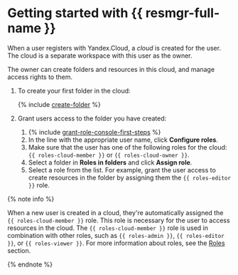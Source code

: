 # Getting started with {{ resmgr-full-name }}

When a user registers with Yandex.Cloud, a _cloud_ is created for the user. The cloud is a separate workspace with this user as the owner.

The owner can create folders and resources in this cloud, and manage access rights to them.

1. To create your first folder in the cloud:

    {% include [create-folder](../_includes/create-folder.md) %}

2. Grant users access to the folder you have created:
    1. {% include [grant-role-console-first-steps](../_includes/iam/grant-role-console-first-steps.md) %}
    1. In the line with the appropriate user name, click **Configure roles**.
    1. Make sure that the user has one of the following roles for the cloud: `{{ roles-cloud-member }}` or `{{ roles-cloud-owner }}`.
    1. Select a folder in **Roles in folders** and click **Assign role**.
    1. Select a role from the list. For example, grant the user access to create resources in the folder by assigning them the `{{ roles-editor }}` role.

{% note info %}

When a new user is created in a cloud, they're automatically assigned the `{{ roles-cloud-member }}` role. This role is necessary for the user to access resources in the cloud. The `{{ roles-cloud-member }}` role is used in combination with other roles, such as `{{ roles-admin }}`, `{{ roles-editor }}`, or `{{ roles-viewer }}`. For more information about roles, see the [Roles](../iam/concepts/access-control/roles.md) section.

{% endnote %}

